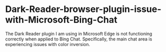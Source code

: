 # Dark-Reader-browser-plugin-issue-with-Microsoft-Bing-Chat
The Dark Reader plugin I am using in Microsoft Edge is not functioning correctly when applied to Bing Chat. Specifically, the main chat area is experiencing issues with color inversion.
